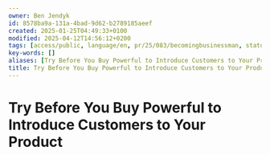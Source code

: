 ```yaml
---
owner: Ben Jendyk
id: 8578ba9a-131a-4bad-9d62-b2789185aeef
created: 2025-01-25T04:49:33+0100
modified: 2025-04-12T14:56:12+0200
tags: [access/public, language/en, pr/25/083/becomingbusinessman, status/pending]
key-words: []
aliases: [Try Before You Buy Powerful to Introduce Customers to Your Product]
title: Try Before You Buy Powerful to Introduce Customers to Your Product
---
```


# Try Before You Buy Powerful to Introduce Customers to Your Product